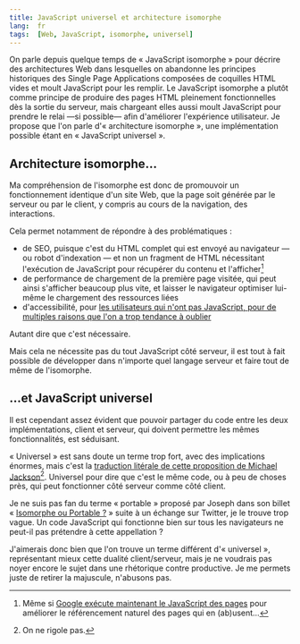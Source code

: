 ```yaml
---
title: JavaScript universel et architecture isomorphe
lang:  fr
tags:  [Web, JavaScript, isomorphe, universel]
---
```


On parle depuis quelque temps de « JavaScript isomorphe » pour décrire des architectures Web dans lesquelles on abandonne les principes historiques des Single Page Applications composées de coquilles HTML vides et moult JavaScript pour les remplir. Le JavaScript isomorphe a plutôt comme principe de produire des pages HTML pleinement fonctionnelles dès la sortie du serveur, mais chargeant elles aussi moult JavaScript pour prendre le relai —si possible— afin d'améliorer l'expérience utilisateur. Je propose que l'on parle d'« architecture isomorphe », une implémentation possible étant en « JavaScript universel ».

[^deja]: Déjà vieux ?!

## Architecture isomorphe…

Ma compréhension de l'isomorphe est donc de promouvoir un fonctionnement identique d'un site Web, que la page soit générée par le serveur ou par le client, y compris au cours de la navigation, des interactions.

Cela permet notamment de répondre à des problématiques :

- de SEO, puisque c'est du HTML complet qui est envoyé au navigateur — ou robot d'indexation — et non un fragment de HTML nécessitant l'exécution de JavaScript pour récupérer du contenu et l'afficher[^google]
- de performance de chargement de la première page visitée, qui peut ainsi s'afficher beaucoup plus vite, et laisser le navigateur optimiser lui-même le chargement des ressources liées
- d'accessibilité, pour [les utilisateurs qui n'ont pas JavaScript, pour de multiples raisons que l'on a trop tendance à oublier](http://christianheilmann.com/2011/12/06/that-javascript-not-available-case/)

[^google]: Même si [Google exécute maintenant le JavaScript des pages](http://googlewebmastercentral.blogspot.com.es/2014/05/understanding-web-pages-better.html) pour améliorer le référencement naturel des pages qui en (ab)usent…

Autant dire que c'est nécessaire.

Mais cela ne nécessite pas du tout JavaScript côté serveur, il est tout à fait possible de développer dans n'importe quel langage serveur et faire tout de même de l'isomorphe.

## …et JavaScript universel

Il est cependant assez évident que pouvoir partager du code entre les deux implémentations, client et serveur, qui doivent permettre les mêmes fonctionnalités, est séduisant.

« Universel » est sans doute un terme trop fort, avec des implications énormes, mais c'est la [traduction litérale de cette proposition de Michael Jackson](https://medium.com/@mjackson/universal-javascript-4761051b7ae9)[^mj]. Universel  pour dire que c'est le même code, ou à peu de choses près, qui peut fonctionner côté serveur comme côté client.

[^mj]: On ne rigole pas.

Je ne suis pas fan du terme « portable » proposé par Joseph dans son billet « [Isomorphe ou Portable ?](https://joseph-silvestre38.cozycloud.cc/public/blog/isomorphe-ou-portable/) » suite à un échange sur Twitter, je le trouve trop vague. Un code JavaScript qui fonctionne bien sur tous les navigateurs ne peut-il pas prétendre à cette appellation ?

J'aimerais donc bien que l'on trouve un terme différent d'« universel », représentant mieux cette dualité client/serveur, mais je ne voudrais pas noyer encore le sujet dans une rhétorique contre productive. Je me permets juste de retirer la majuscule, n'abusons pas.
